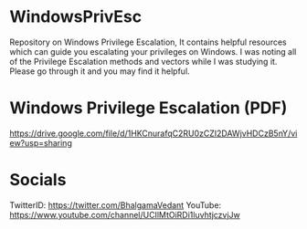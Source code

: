 # WindowsPrivEsc
Repository on Windows Privilege Escalation, It contains helpful resources which can guide you escalating your privileges on Windows. I was noting all of the Privilege Escalation methods and vectors while I was studying it. Please go through it and you may find it helpful.

# Windows Privilege Escalation (PDF)

https://drive.google.com/file/d/1HKCnurafqC2RU0zCZI2DAWjvHDCzB5nY/view?usp=sharing

# Socials

TwitterID: https://twitter.com/BhalgamaVedant 
YouTube: https://www.youtube.com/channel/UCIlMtOiRDi1luvhtjczvjJw 
